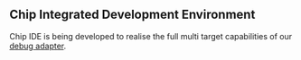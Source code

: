 
## Chip Integrated Development Environment

Chip IDE is being developed to realise the full multi target capabilities of our [debug adapter](https://github.com/brucebiotech/dbu).


